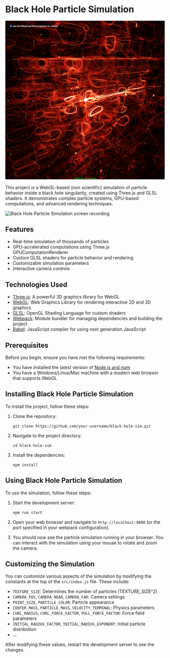 # Black Hole Particle Simulation 

![Black Hole Particle Simulation screenshot](screenshot.png)

This project is a WebGL-based (non scientific) simulation of particle behavior inside a black hole singularity, created using Three.js and GLSL shaders. It demonstrates complex particle systems, GPU-based computations, and advanced rendering techniques.

![Black Hole Particle Simulation screen recording](screen-sim.gif)

## Features

- Real-time simulation of thousands of particles
- GPU-accelerated computations using Three.js GPUComputationRenderer
- Custom GLSL shaders for particle behavior and rendering
- Customizable simulation parameters
- Interactive camera controls

## Technologies Used

- [Three.js](https://threejs.org/): A powerful 3D graphics library for WebGL
- [WebGL](https://www.khronos.org/webgl/): Web Graphics Library for rendering interactive 2D and 3D graphics
- [GLSL](https://www.khronos.org/opengl/wiki/Core_Language_(GLSL)): OpenGL Shading Language for custom shaders
- [Webpack](https://webpack.js.org/): Module bundler for managing dependencies and building the project
- [Babel](https://babeljs.io/): JavaScript compiler for using next generation JavaScript

## Prerequisites

Before you begin, ensure you have met the following requirements:

- You have installed the latest version of [Node.js and npm](https://nodejs.org/)
- You have a Windows/Linux/Mac machine with a modern web browser that supports WebGL

## Installing Black Hole Particle Simulation

To install the project, follow these steps:

1. Clone the repository:
   ```
   git clone https://github.com/your-username/black-hole-sim.git
   ```

2. Navigate to the project directory:
   ```
   cd black-hole-sim
   ```

3. Install the dependencies:
   ```
   npm install
   ```

## Using Black Hole Particle Simulation

To use the simulation, follow these steps:

1. Start the development server:
   ```
   npm run start
   ```

2. Open your web browser and navigate to `http://localhost:9000` (or the port specified in your webpack configuration).

3. You should now see the particle simulation running in your browser. You can interact with the simulation using your mouse to rotate and zoom the camera.

## Customizing the Simulation

You can customize various aspects of the simulation by modifying the constants at the top of the `src/index.js` file. These include:

- `TEXTURE_SIZE`: Determines the number of particles (TEXTURE_SIZE^2)
- `CAMERA_FOV`, `CAMERA_NEAR`, `CAMERA_FAR`: Camera settings
- `POINT_SIZE`, `PARTICLE_COLOR`: Particle appearance
- `CENTER_MASS`, `PARTICLE_MASS`, `VELOCITY_TERMINAL`: Physics parameters
- `CURL_RADIUS`, `CURL_FORCE_FACTOR`, `PULL_FORCE_FACTOR`: Force field parameters
- `INITIAL_RADIUS_FACTOR`, `INITIAL_RADIUS_EXPONENT`: Initial particle distribution
- ...

After modifying these values, restart the development server to see the changes.
